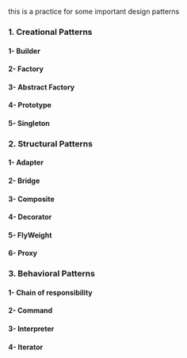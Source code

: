 this is a practice for some important design patterns 

### 1. Creational Patterns
#### 1- Builder
#### 2- Factory
#### 3- Abstract Factory
#### 4- Prototype
#### 5- Singleton


### 2. Structural Patterns
#### 1- Adapter
#### 2- Bridge
#### 3- Composite
#### 4- Decorator
#### 5- FlyWeight
#### 6- Proxy


### 3. Behavioral Patterns
#### 1- Chain of responsibility
#### 2- Command 
#### 3- Interpreter
#### 4- Iterator
